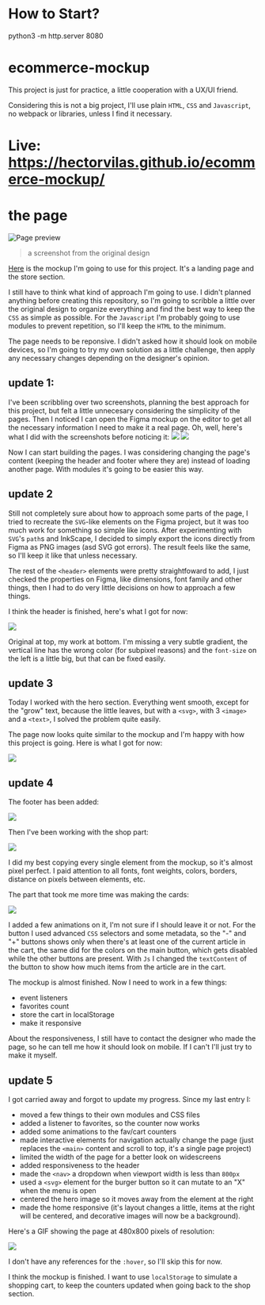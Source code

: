 # How to Start?
python3 -m http.server 8080


# ecommerce-mockup
This project is just for practice, a little cooperation with a UX/UI friend.

Considering this is not a big project, I'll use plain `HTML`, `CSS` and `Javascript`, no webpack or libraries, unless I find it necessary.

# Live: https://hectorvilas.github.io/ecommerce-mockup/

# the page
![Page preview](readme/image01.png)
>a screenshot from the original design

[Here](https://www.figma.com/proto/vXQGm1fvXxKtfNDDbsYDC4/LeafyLiving?page-id=0%3A1&node-id=3%3A4&viewport=0%2C0%2C1&scaling=scale-down&starting-point-node-id=3%3A4&show-proto-sidebar=1) is the mockup I'm going to use for this project. It's a landing page and the store section.

I still have to think what kind of approach I'm going to use. I didn't planned anything before creating this repository, so I'm going to scribble a little over the original design to organize everything and find the best way to keep the `CSS` as simple as possible. For the `Javascript` I'm probably going to use modules to prevent repetition, so I'll keep the `HTML` to the minimum.

The page needs to be reponsive. I didn't asked how it should look on mobile devices, so I'm going to try my own solution as a little challenge, then apply any necessary changes depending on the designer's opinion.

## update 1:
I've been scribbling over two screenshots, planning the best approach for this project, but felt a little unnecesary considering the simplicity of the pages. Then I noticed I can open the Figma mockup on the editor to get all the necessary information I need to make it a real page. Oh, well, here's what I did with the screenshots before noticing it:
![](readme/image02.png)
![](readme/image03.png)

Now I can start building the pages. I was considering changing the page's content (keeping the header and footer where they are) instead of loading another page. With modules it's going to be easier this way.

## update 2
Still not completely sure about how to approach some parts of the page, I tried to recreate the `SVG`-like elements on the Figma project, but it was too much work for something so simple like icons. After experimenting with `SVG`'s `path`s and InkScape, I decided to simply export the icons directly from Figma as PNG images (asd SVG got errors). The result feels like the same, so I'll keep it like that unless necessary.

The rest of the `<header>` elements were pretty straightfoward to add, I just checked the properties on Figma, like dimensions, font family and other things, then I had to do very little decisions on how to approach a few things.

I think the header is finished, here's what I got for now:

![](readme/image04.png)

Original at top, my work at bottom. I'm missing a very subtle gradient, the vertical line has the wrong color (for subpixel reasons) and the `font-size` on the left is a little big, but that can be fixed easily.

## update 3
Today I worked with the hero section. Everything went smooth, except for the "grow" text, because the little leaves, but with a `<svg>`, with 3 `<image>` and a `<text>`, I solved the problem quite easily.

The page now looks quite similar to the mockup and I'm happy with how this project is going. Here is what I got for now:

![](readme/image05.png)

## update 4
The footer has been added:

![](readme/image06.png)

Then I've been working with the shop part:

![](readme/image07.png)

I did my best copying every single element from the mockup, so it's almost pixel perfect. I paid attention to all fonts, font weights, colors, borders, distance on pixels between elements, etc.

The part that took me more time was making the cards:

![](readme/image08.gif)

I added a few animations on it, I'm not sure if I should leave it or not. For the button I used advanced `CSS` selectors and some metadata, so the "-" and "+" buttons shows only when there's at least one of the current article in the cart, the same did for the colors on the main button, which gets disabled while the other buttons are present. With `Js` I changed the `textContent` of the button to show how much items from the article are in the cart.

The mockup is almost finished. Now I need to work in a few things:
- event listeners
- favorites count
- store the cart in localStorage
- make it responsive

About the responsiveness, I still have to contact the designer who made the page, so he can tell me how it should look on mobile. If I can't I'll just try to make it myself.

## update 5
I got carried away and forgot to update my progress. Since my last entry I:
- moved a few things to their own modules and CSS files
- added a listener to favorites, so the counter now works
- added some animations to the fav/cart counters
- made interactive elements for navigation actually change the page (just replaces the `<main>` content and scroll to top, it's a single page project)
- limited the width of the page for a better look on widescreens
- added responsiveness to the header
- made the `<nav>` a dropdown when viewport width is less than `800px`
- used a `<svg>` element for the burger button so it can mutate to an "X" when the menu is open
- centered the hero image so it moves away from the element at the right
- made the home responsive (it's layout changes a little, items at the right will be centered, and decorative images will now be a background).

Here's a GIF showing the page at 480x800 pixels of resolution:

![](readme/image09.gif)

I don't have any references for the `:hover`, so I'll skip this for now.

I think the mockup is finished. I want to use `localStorage` to simulate a shopping cart, to keep the counters updated when going back to the shop section.